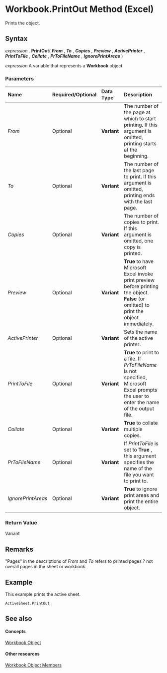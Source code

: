 
# Workbook.PrintOut Method (Excel)

Prints the object.


## Syntax

 _expression_ . **PrintOut**( **_From_** , **_To_** , **_Copies_** , **_Preview_** , **_ActivePrinter_** , **_PrintToFile_** , **_Collate_** , **_PrToFileName_** , **_IgnorePrintAreas_** )

 _expression_ A variable that represents a **Workbook** object.


### Parameters



|**Name**|**Required/Optional**|**Data Type**|**Description**|
|:-----|:-----|:-----|:-----|
| _From_|Optional| **Variant**|The number of the page at which to start printing. If this argument is omitted, printing starts at the beginning.|
| _To_|Optional| **Variant**|The number of the last page to print. If this argument is omitted, printing ends with the last page.|
| _Copies_|Optional| **Variant**|The number of copies to print. If this argument is omitted, one copy is printed.|
| _Preview_|Optional| **Variant**| **True** to have Microsoft Excel invoke print preview before printing the object. **False** (or omitted) to print the object immediately.|
| _ActivePrinter_|Optional| **Variant**|Sets the name of the active printer.|
| _PrintToFile_|Optional| **Variant**| **True** to print to a file. If _PrToFileName_ is not specified, Microsoft Excel prompts the user to enter the name of the output file.|
| _Collate_|Optional| **Variant**| **True** to collate multiple copies.|
| _PrToFileName_|Optional| **Variant**|If  _PrintToFile_ is set to **True** , this argument specifies the name of the file you want to print to.|
| _IgnorePrintAreas_|Optional| **Variant**| **True** to ignore print areas and print the entire object.|

### Return Value

Variant


## Remarks

"Pages" in the descriptions of  _From_ and _To_ refers to printed pages ? not overall pages in the sheet or workbook.


## Example

This example prints the active sheet.


```
ActiveSheet.PrintOut
```


## See also


#### Concepts


[Workbook Object](8c00aa60-c974-eed3-0812-3c9625eb0d4c.md)
#### Other resources


[Workbook Object Members](dce102a3-25de-3ff4-2ce5-bc56e08baca7.md)
